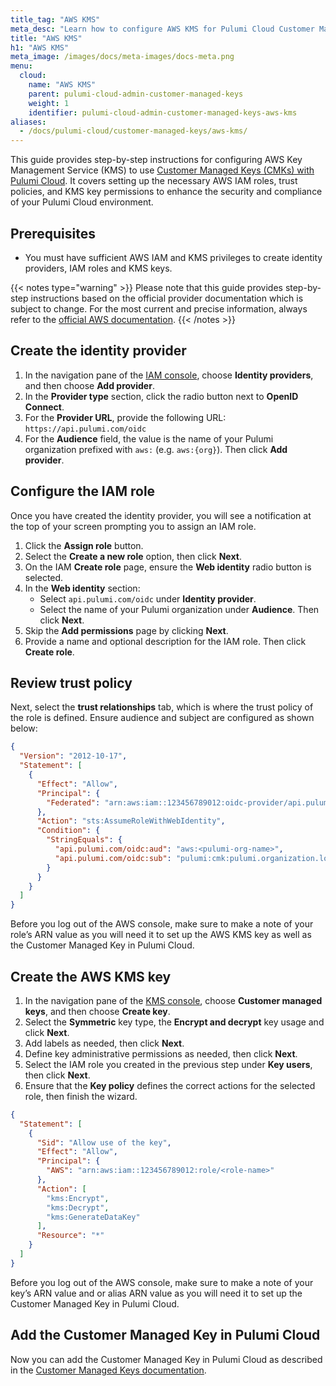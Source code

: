 ```yaml
---
title_tag: "AWS KMS"
meta_desc: "Learn how to configure AWS KMS for Pulumi Cloud Customer Managed Keys to enhance security and compliance."
title: "AWS KMS"
h1: "AWS KMS"
meta_image: /images/docs/meta-images/docs-meta.png
menu:
  cloud:
    name: "AWS KMS"
    parent: pulumi-cloud-admin-customer-managed-keys
    weight: 1
    identifier: pulumi-cloud-admin-customer-managed-keys-aws-kms
aliases:
  - /docs/pulumi-cloud/customer-managed-keys/aws-kms/
---
```


This guide provides step-by-step instructions for configuring AWS Key Management Service (KMS) to use [Customer Managed
Keys (CMKs) with Pulumi Cloud](/docs/pulumi-cloud/admin/customer-managed-keys/). It covers setting up the necessary AWS
IAM roles, trust policies, and KMS key permissions
to enhance the security and compliance of your Pulumi Cloud environment.

## Prerequisites

* You must have sufficient AWS IAM and KMS privileges to create identity providers, IAM roles and KMS keys.

{{< notes type="warning" >}}
Please note that this guide provides step-by-step instructions based on the official provider documentation which is
subject to change. For the most current and precise information, always refer to
the [official AWS documentation](https://docs.aws.amazon.com/IAM/latest/UserGuide/id_roles_providers_create_oidc.html).
{{< /notes >}}

## Create the identity provider

1. In the navigation pane of the [IAM console](https://console.aws.amazon.com/iam/), choose **Identity providers**, and
   then choose **Add provider**.
2. In the **Provider type** section, click the radio button next to **OpenID Connect**.
3. For the **Provider URL**, provide the following URL: `https://api.pulumi.com/oidc`
4. For the **Audience** field, the value is the name of your Pulumi organization prefixed with `aws:` (e.g.
   `aws:{org}`). Then click **Add provider**.

## Configure the IAM role

Once you have created the identity provider, you will see a notification at the top of your screen prompting you to
assign an IAM role.

1. Click the **Assign role** button.
2. Select the **Create a new role** option, then click **Next**.
3. On the IAM **Create role** page, ensure the **Web identity** radio button is selected.
4. In the **Web identity** section:
    * Select `api.pulumi.com/oidc` under **Identity provider**.
    * Select the name of your Pulumi organization under **Audience**. Then click **Next**.
5. Skip the **Add permissions** page by clicking **Next**.
6. Provide a name and optional description for the IAM role. Then click **Create role**.

## Review trust policy

Next, select the **trust relationships** tab, which is where the trust policy of the role is defined. Ensure audience
and subject are configured as shown below:

```json
{
  "Version": "2012-10-17",
  "Statement": [
    {
      "Effect": "Allow",
      "Principal": {
        "Federated": "arn:aws:iam::123456789012:oidc-provider/api.pulumi.com/oidc"
      },
      "Action": "sts:AssumeRoleWithWebIdentity",
      "Condition": {
        "StringEquals": {
          "api.pulumi.com/oidc:aud": "aws:<pulumi-org-name>",
          "api.pulumi.com/oidc:sub": "pulumi:cmk:pulumi.organization.login:<pulumi-org-name>"
        }
      }
    }
  ]
}
```

Before you log out of the AWS console, make sure to make a note of your role’s ARN value as you will need it to set up
the AWS KMS key as well as the Customer Managed Key in Pulumi Cloud.

## Create the AWS KMS key

1. In the navigation pane of the [KMS console](https://console.aws.amazon.com/kms/), choose **Customer managed keys**,
   and then choose **Create key**.
2. Select the **Symmetric** key type, the **Encrypt and decrypt** key usage and click **Next**.
3. Add labels as needed, then click **Next**.
4. Define key administrative permissions as needed, then click **Next**.
5. Select the IAM role you created in the previous step under **Key users**, then click **Next**.
6. Ensure that the **Key policy** defines the correct actions for the selected role, then finish the wizard.

```json
{
  "Statement": [
    {
      "Sid": "Allow use of the key",
      "Effect": "Allow",
      "Principal": {
        "AWS": "arn:aws:iam::123456789012:role/<role-name>"
      },
      "Action": [
        "kms:Encrypt",
        "kms:Decrypt",
        "kms:GenerateDataKey"
      ],
      "Resource": "*"
    }
  ]
}
```

Before you log out of the AWS console, make sure to make a note of your key’s ARN value and or alias ARN value as you
will need it to set up the Customer Managed Key in Pulumi Cloud.

## Add the Customer Managed Key in Pulumi Cloud

Now you can add the Customer Managed Key in Pulumi Cloud as described in
the [Customer Managed Keys documentation](/docs/pulumi-cloud/admin/customer-managed-keys/).
